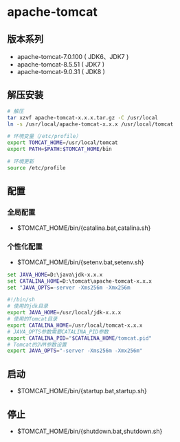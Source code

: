 # apache-tomcat

## 版本系列

- apache-tomcat-7.0.100 ( JDK6、JDK7 )
- apache-tomcat-8.5.51 ( JDK7 )
- apache-tomcat-9.0.31 ( JDK8 )

## 解压安装

```sh
# 解压
tar xzvf apache-tomcat-x.x.x.tar.gz -C /usr/local
ln -s /usr/local/apache-tomcat-x.x.x /usr/local/tomcat

# 环境变量（/etc/profile）
export TOMCAT_HOME=/usr/local/tomcat
export PATH=$PATH:$TOMCAT_HOME/bin

# 环境更新
source /etc/profile
```

## 配置

### 全局配置

- $TOMCAT_HOME/bin/{catalina.bat,catalina.sh}

### 个性化配置

- $TOMCAT_HOME/bin/{setenv.bat,setenv.sh}

```bat
set JAVA_HOME=D:\java\jdk-x.x.x
set CATALINA_HOME=D:\tomcat\apache-tomcat-x.x.x
set "JAVA_OPTS=-server -Xms256m -Xmx256m
```

```sh
#!/bin/sh
# 使用的jdk目录
export JAVA_HOME=/usr/local/jdk-x.x.x
# 使用的Tomcat目录
export CATALINA_HOME=/usr/local/tomcat-x.x.x
# JAVA_OPTS参数需要CATALINA_PID参数
export CATALINA_PID="$CATALINA_HOME/tomcat.pid"
# Tomcat的JVM参数设置
export JAVA_OPTS="-server -Xms256m -Xmx256m"
```

## 启动

- $TOMCAT_HOME/bin/{startup.bat,startup.sh}

## 停止

- $TOMCAT_HOME/bin/{shutdown.bat,shutdown.sh}
